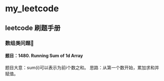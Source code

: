 # my_leetcode 
## leetcode 刷题手册
### 数组类问题🥱
#### 题目：1480. Running Sum of 1d Array
题目大意：sum(i)可以表示为前i个数之和。 
思路：从第一个数开始，累加求和并赋值。
